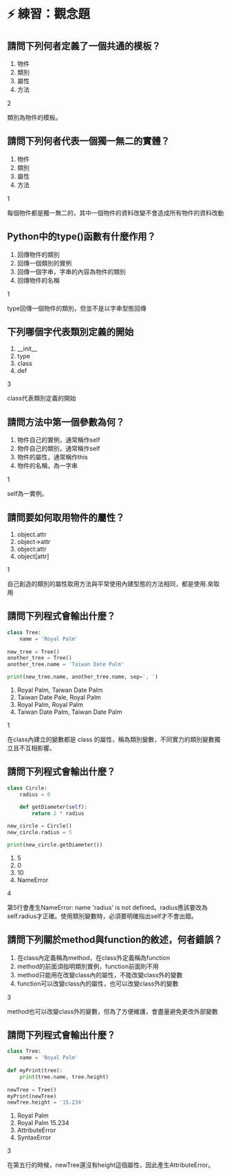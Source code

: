 # ⚡ 練習：觀念題

## 請問下列何者定義了一個共通的模板？

1. 物件
2. 類別
3. 屬性
4. 方法

2

類別為物件的模板。

## 請問下列何者代表一個獨一無二的實體？

1. 物件
2. 類別
3. 屬性
4. 方法

1

每個物件都是獨一無二的，其中一個物件的資料改變不會造成所有物件的資料改動

## Python中的type\(\)函數有什麼作用？

1. 回傳物件的類別
2. 回傳一個類別的實例
3. 回傳一個字串，字串的內容為物件的類別
4. 回傳物件的名稱

1

type回傳一個物件的類別，但並不是以字串型態回傳

## 下列哪個字代表類別定義的開始

1. \_\_init\_\_
2. type
3. class
4. def

3

class代表類別定義的開始

## 請問方法中第一個參數為何？

1. 物件自己的實例，通常稱作self
2. 物件自己的類別，通常稱作self
3. 物件的屬性，通常稱作this
4. 物件的名稱，為一字串

1

self為一實例。

## 請問要如何取用物件的屬性？

1. object.attr
2. object-&gt;attr
3. object:attr
4. object\[attr\]

1

自己創造的類別的屬性取用方法與平常使用內建型態的方法相同，都是使用.來取用

## 請問下列程式會輸出什麼？

```python
class Tree:
    name = 'Royal Palm'
    
new_tree = Tree()
another_tree = Tree()
another_tree.name = 'Taiwan Date Palm'

print(new_tree.name, another_tree.name, sep=', ')
```

1. Royal Palm, Taiwan Date Palm
2. Taiwan Date Pale, Royal Palm
3. Royal Palm, Royal Palm
4. Taiwan Date Palm, Taiwan Date Palm

1

在class內建立的變數都是 class 的屬性，稱為類別變數，不同實力的類別變數獨立且不互相影響。

## 請問下列程式會輸出什麼？

```python
class Circle:
    radius = 0
      
    def getDiameter(self):
        return 2 * radius

new_circle = Circle()
new_circle.radius = 5

print(new_circle.getDiameter())
```

1. 5
2. 0
3. 10
4. NameError

4

第5行會產生NameError: name 'radius' is not defined。radius應該要改為self.radius才正確。使用類別變數時，必須要明確指出self才不會出錯。

## 請問下列關於method與function的敘述，何者錯誤？

1. 在class內定義稱為method，在class外定義稱為function
2. method的前面須指明類別實例，function前面則不用
3. method只能用在改變class內的屬性，不能改變class外的變數
4. function可以改變class內的屬性，也可以改變class外的變數

3

method也可以改變class外的變數，但為了方便維護，會盡量避免更改外部變數

## 請問下列程式會輸出什麼？

```python
class Tree:
    name = 'Royal Palm'
    
def myPrint(tree):
    print(tree.name, tree.height)
    
newTree = Tree()
myPrint(newTree)
newTree.height = '15.234'
```

1. Royal Palm
2. Royal Palm 15.234
3. AttributeError
4. SyntaxError

3

在第五行的時候，newTree還沒有height這個屬性，因此產生AttributeError。





